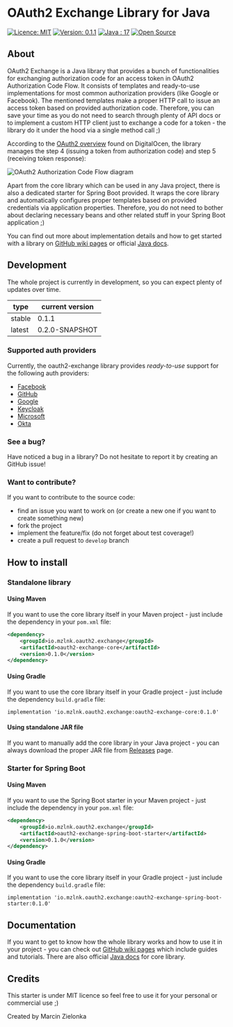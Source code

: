 # OAuth2 Exchange Library for Java

[![Licence: MIT](https://img.shields.io/badge/Licence-MIT-blue.svg)](https://shields.io/)
[![Version: 0.1.1](https://img.shields.io/badge/version-0.1.1-blue.svg)](https://shields.io/)
[![Java : 17](https://img.shields.io/badge/Java-17-orange.svg)](https://jdk.java.net/17/)
[![Open Source](https://badges.frapsoft.com/os/v2/open-source.svg?v=103)](https://github.com/ellerbrock/open-source-badges/)

## About
OAuth2 Exchange is a Java library that provides a bunch of functionalities for exchanging authorization code for an access token
in OAuth2 Authorization Code Flow. It consists of templates and ready-to-use implementations for most common authorization providers 
(like Google or Facebook). The mentioned templates make a proper HTTP call to issue an access token based on provided authorization code. 
Therefore, you can save your time as you do not need to search through plenty of API docs or to implement a custom HTTP client just to 
exchange a code for a token - the library do it under the hood via a single method call ;)

According to the [OAuth2 overview](https://www.digitalocean.com/community/tutorials/an-introduction-to-oauth-2) found on DigitalOcen, 
the library manages the step 4 (issuing a token from authorization code) and step 5 (receiving token response):

![OAuth2 Authorization Code Flow diagram](https://assets.digitalocean.com/articles/oauth/auth_code_flow.png)

Apart from the core library which can be used in any Java project, there is also a dedicated starter for Spring Boot provided. It wraps the core library
and automatically configures proper templates based on provided credentials via application properties. Therefore, you do not need to bother about declaring 
necessary beans and other related stuff in your Spring Boot application ;)

You can find out more about implementation details and how to get started with a library on [GitHub wiki pages](https://github.com/mzlnk/oauth2-exchange/wiki/Welcome-to-the-OAuth2-Exchange-Wiki!) or official [Java docs](https://www.javadoc.io/doc/io.mzlnk.oauth2.exchange/oauth2-exchange-core).

## Development

The whole project is currently in development, so you can expect plenty of updates over time. 

| type   | current version |
| ------ | --------------- |
| stable | 0.1.1           |
| latest | 0.2.0-SNAPSHOT  |


### Supported auth providers

Currently, the oauth2-exchange library provides *ready-to-use* support for the following auth providers:
- [Facebook](https://developers.facebook.com/docs/facebook-login/manually-build-a-login-flow/)
- [GitHub](https://docs.github.com/en/developers/apps/building-oauth-apps/authorizing-oauth-apps)
- [Google](https://developers.google.com/identity/protocols/oauth2/web-server)
- [Keycloak](https://www.keycloak.org/docs/latest/server_admin/)
- [Microsoft](https://docs.microsoft.com/en-us/azure/active-directory/develop/v2-oauth2-auth-code-flow)
- [Okta](https://developer.okta.com/docs/reference/api/oidc/#_2-okta-as-the-identity-platform-for-your-app-or-api)

### See a bug?

Have noticed a bug in a library? Do not hesitate to report it by creating an GitHub issue!

### Want to contribute?

If you want to contribute to the source code:
- find an issue you want to work on (or create a new one if you want to create something new)
- fork the project
- implement the feature/fix (do not forget about test coverage!)
- create a pull request to `develop` branch

## How to install

### Standalone library

#### Using Maven

If you want to use the core library itself in your Maven project - just include the dependency in your `pom.xml` file:
```xml
<dependency>
    <groupId>io.mzlnk.oauth2.exchange</groupId>
    <artifactId>oauth2-exchange-core</artifactId>
    <version>0.1.0</version>
</dependency>
```

#### Using Gradle

If you want to use the core library itself in your Gradle project - just include the dependency `build.gradle` file:
```text
implementation 'io.mzlnk.oauth2.exchange:oauth2-exchange-core:0.1.0'
```

#### Using standalone JAR file

If you want to manually add the core library in your Java project - you can always download the proper JAR file from [Releases](https://github.com/mzlnk/oauth2-exchange/releases) page.


### Starter for Spring Boot

#### Using Maven

If you want to use the Spring Boot starter in your Maven project - just include the dependency in your `pom.xml` file:
```xml
<dependency>
    <groupId>io.mzlnk.oauth2.exchange</groupId>
    <artifactId>oauth2-exchange-spring-boot-starter</artifactId>
    <version>0.1.0</version>
</dependency>
```

#### Using Gradle

If you want to use the core library itself in your Gradle project - just include the dependency `build.gradle` file:
```text
implementation 'io.mzlnk.oauth2.exchange:oauth2-exchange-spring-boot-starter:0.1.0'
```

## Documentation

If you want to get to know how the whole library works and how to use it in your project - you can check out [GitHub wiki pages](https://github.com/mzlnk/oauth2-exchange/wiki/Welcome-to-the-OAuth2-Exchange-Wiki!)
which include guides and tutorials. There are also official [Java docs](https://www.javadoc.io/doc/io.mzlnk.oauth2.exchange/oauth2-exchange-core) for core library.

## Credits

This starter is under MIT licence so feel free to use it for your personal or commercial use ;)

Created by Marcin Zielonka
